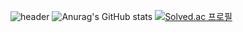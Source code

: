 ![header](https://capsule-render.vercel.app/api?type=waving&color=00bfff&height=300&section=header&text=zune2222&fontSize=90)
![Anurag's GitHub stats](https://github-readme-stats.vercel.app/api?username=zune2222&show_icons=true&theme=radical)
[![Solved.ac
프로필](http://mazassumnida.wtf/api/generate_badge?boj={handle})](https://solved.ac/{handle})
